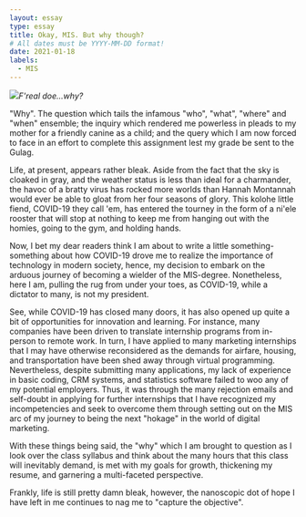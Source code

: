 ```yaml
---
layout: essay
type: essay
title: Okay, MIS. But why though?
# All dates must be YYYY-MM-DD format!
date: 2021-01-18
labels:
  - MIS
---
```


<img class="ui tiny right spaced image" src="../images/degree_difficulty.jpg">*F'real doe...why?*

"Why". The question which tails the infamous "who", "what", "where" and "when" ensemble; the inquiry which rendered me powerless in pleads to my mother for a friendly canine as a child; and the query which I am now forced to face in an effort to complete this assignment lest my grade be sent to the Gulag. 

Life, at present, appears rather bleak. Aside from the fact that the sky is cloaked in gray, and the weather status is less than ideal for a charmander, the havoc of a bratty virus has rocked more worlds than Hannah Montannah would ever be able to gloat from her four seasons of glory. This kolohe little fiend, COVID-19 they call 'em, has entered the tourney in the form of a ni'ele rooster that will stop at nothing to keep me from hanging out with the homies, going to the gym, and holding hands.

Now, I bet my dear readers think I am about to write a little something-something about how COVID-19 drove me to realize the importance of technology in modern society, hence, my decision to embark on the arduous journey of becoming a wielder of the MIS-degree. Nonetheless, here I am, pulling the rug from under your toes, as COVID-19, while a dictator to many, is not my president. 

See, while COVID-19 has closed many doors, it has also opened up quite a bit of opportunities for innovation and learning. For instance, many companies have been driven to translate internship programs from in-person to remote work. In turn, I have applied to many marketing internships that I may have otherwise reconsidered as the demands for airfare, housing, and transportation have been shed away through virtual programming. Nevertheless, despite submitting many applications, my lack of experience in basic coding, CRM systems, and statistics software failed to woo any of my potential employers. Thus, it was through the many rejection emails and self-doubt in applying for further internships that I have recognized my incompetencies and seek to overcome them through setting out on the MIS arc of my journey to being the next "hokage" in the world of digital marketing. 

With these things being said, the "why" which I am brought to question as I look over the class syllabus and think about the many hours that this class will inevitably demand, is met with my goals for growth, thickening my resume, and garnering a multi-faceted perspective.

Frankly, life is still pretty damn bleak, however, the nanoscopic dot of hope I have left in me continues to nag me to "capture the objective".
